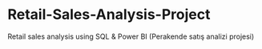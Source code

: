 # Retail-Sales-Analysis-Project
Retail sales analysis using SQL &amp; Power BI (Perakende satış analizi projesi)
